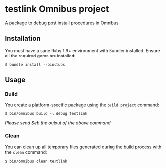 testlink Omnibus project
========================

A package to debug post install procedures in Omnibus

Installation
------------
You must have a sane Ruby 1.9+ environment with Bundler installed. Ensure all
the required gems are installed:

```shell
$ bundle install --binstubs
```

Usage
-----
### Build

You create a platform-specific package using the `build project` command:

```shell
$ bin/omnibus build -l debug testlink
```

*Please send Seb the output of the above command*

### Clean

You can clean up all temporary files generated during the build process with
the `clean` command:

```shell
$ bin/omnibus clean testlink
```

